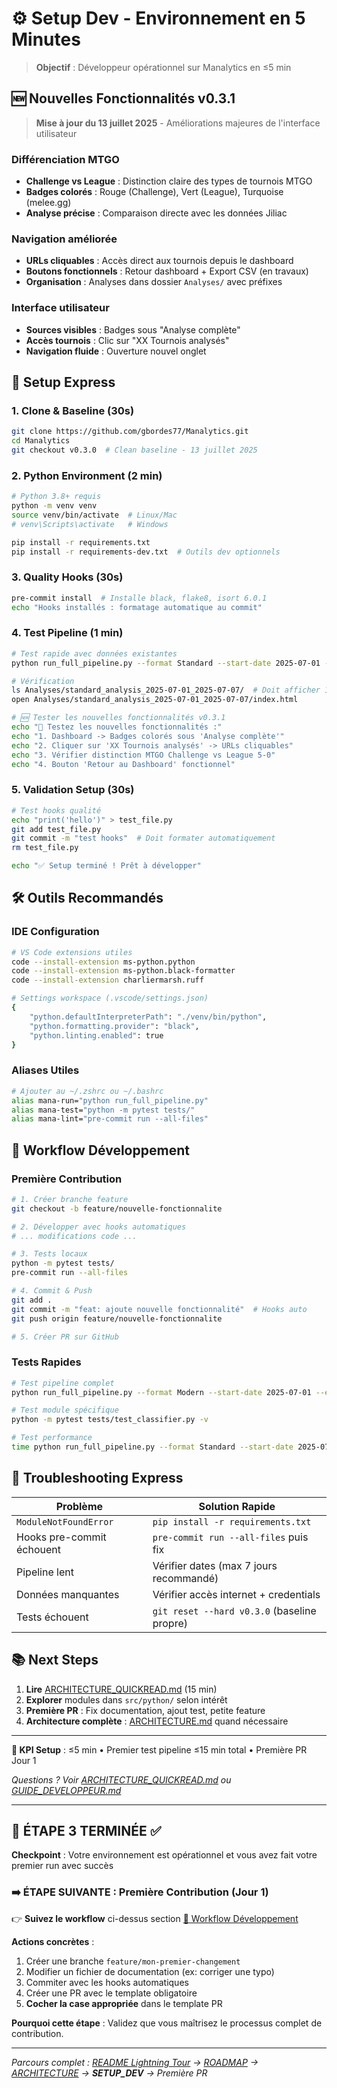 # ⚙️ Setup Dev - Environnement en 5 Minutes

> **Objectif** : Développeur opérationnel sur Manalytics en ≤5 min

## 🆕 Nouvelles Fonctionnalités v0.3.1

> **Mise à jour du 13 juillet 2025** - Améliorations majeures de l'interface utilisateur

### **Différenciation MTGO**
- **Challenge vs League** : Distinction claire des types de tournois MTGO
- **Badges colorés** : Rouge (Challenge), Vert (League), Turquoise (melee.gg)
- **Analyse précise** : Comparaison directe avec les données Jiliac

### **Navigation améliorée**
- **URLs cliquables** : Accès direct aux tournois depuis le dashboard
- **Boutons fonctionnels** : Retour dashboard + Export CSV (en travaux)
- **Organisation** : Analyses dans dossier `Analyses/` avec préfixes

### **Interface utilisateur**
- **Sources visibles** : Badges sous "Analyse complète"
- **Accès tournois** : Clic sur "XX Tournois analysés"
- **Navigation fluide** : Ouverture nouvel onglet

## 🚀 Setup Express

### 1. **Clone & Baseline** (30s)
```bash
git clone https://github.com/gbordes77/Manalytics.git
cd Manalytics
git checkout v0.3.0  # Clean baseline - 13 juillet 2025
```

### 2. **Python Environment** (2 min)
```bash
# Python 3.8+ requis
python -m venv venv
source venv/bin/activate  # Linux/Mac
# venv\Scripts\activate   # Windows

pip install -r requirements.txt
pip install -r requirements-dev.txt  # Outils dev optionnels
```

### 3. **Quality Hooks** (30s)
```bash
pre-commit install  # Installe black, flake8, isort 6.0.1
echo "Hooks installés : formatage automatique au commit"
```

### 4. **Test Pipeline** (1 min)
```bash
# Test rapide avec données existantes
python run_full_pipeline.py --format Standard --start-date 2025-07-01 --end-date 2025-07-07

# Vérification
ls Analyses/standard_analysis_2025-07-01_2025-07-07/  # Doit afficher 13 fichiers
open Analyses/standard_analysis_2025-07-01_2025-07-07/index.html

# 🆕 Tester les nouvelles fonctionnalités v0.3.1
echo "🎯 Testez les nouvelles fonctionnalités :"
echo "1. Dashboard -> Badges colorés sous 'Analyse complète'"
echo "2. Cliquer sur 'XX Tournois analysés' -> URLs cliquables"
echo "3. Vérifier distinction MTGO Challenge vs League 5-0"
echo "4. Bouton 'Retour au Dashboard' fonctionnel"
```

### 5. **Validation Setup** (30s)
```bash
# Test hooks qualité
echo "print('hello')" > test_file.py
git add test_file.py
git commit -m "test hooks"  # Doit formater automatiquement
rm test_file.py

echo "✅ Setup terminé ! Prêt à développer"
```

## 🛠️ Outils Recommandés

### **IDE Configuration**
```bash
# VS Code extensions utiles
code --install-extension ms-python.python
code --install-extension ms-python.black-formatter
code --install-extension charliermarsh.ruff

# Settings workspace (.vscode/settings.json)
{
    "python.defaultInterpreterPath": "./venv/bin/python",
    "python.formatting.provider": "black",
    "python.linting.enabled": true
}
```

### **Aliases Utiles**
```bash
# Ajouter au ~/.zshrc ou ~/.bashrc
alias mana-run="python run_full_pipeline.py"
alias mana-test="python -m pytest tests/"
alias mana-lint="pre-commit run --all-files"
```

## 🔧 Workflow Développement

### **Première Contribution**
```bash
# 1. Créer branche feature
git checkout -b feature/nouvelle-fonctionnalite

# 2. Développer avec hooks automatiques
# ... modifications code ...

# 3. Tests locaux
python -m pytest tests/
pre-commit run --all-files

# 4. Commit & Push
git add .
git commit -m "feat: ajoute nouvelle fonctionnalité"  # Hooks auto
git push origin feature/nouvelle-fonctionnalite

# 5. Créer PR sur GitHub
```

### **Tests Rapides**
```bash
# Test pipeline complet
python run_full_pipeline.py --format Modern --start-date 2025-07-01 --end-date 2025-07-03

# Test module spécifique
python -m pytest tests/test_classifier.py -v

# Test performance
time python run_full_pipeline.py --format Standard --start-date 2025-07-12 --end-date 2025-07-12
```

## 🐛 Troubleshooting Express

| Problème | Solution Rapide |
|----------|----------------|
| `ModuleNotFoundError` | `pip install -r requirements.txt` |
| Hooks pre-commit échouent | `pre-commit run --all-files` puis fix |
| Pipeline lent | Vérifier dates (max 7 jours recommandé) |
| Données manquantes | Vérifier accès internet + credentials |
| Tests échouent | `git reset --hard v0.3.0` (baseline propre) |

## 📚 Next Steps

1. **Lire** [ARCHITECTURE_QUICKREAD.md](ARCHITECTURE_QUICKREAD.md) (15 min)
2. **Explorer** modules dans `src/python/` selon intérêt
3. **Première PR** : Fix documentation, ajout test, petite feature
4. **Architecture complète** : [ARCHITECTURE.md](ARCHITECTURE.md) quand nécessaire

---

**🎯 KPI Setup** : ≤5 min • Premier test pipeline ≤15 min total • Première PR Jour 1

*Questions ? Voir [ARCHITECTURE_QUICKREAD.md](ARCHITECTURE_QUICKREAD.md) ou [GUIDE_DEVELOPPEUR.md](GUIDE_DEVELOPPEUR.md)*

---

## 🎯 **ÉTAPE 3 TERMINÉE** ✅

**Checkpoint** : Votre environnement est opérationnel et vous avez fait votre premier run avec succès

### ➡️ **ÉTAPE SUIVANTE** : Première Contribution (Jour 1)
👉 **Suivez le workflow** ci-dessus section [🔧 Workflow Développement](#workflow-développement)

**Actions concrètes** :
1. Créer une branche `feature/mon-premier-changement`
2. Modifier un fichier de documentation (ex: corriger une typo)
3. Commiter avec les hooks automatiques
4. Créer une PR avec le template obligatoire
5. **Cocher la case appropriée** dans le template PR

**Pourquoi cette étape** : Validez que vous maîtrisez le processus complet de contribution.

---

*Parcours complet : [README Lightning Tour](../README.md) → [ROADMAP](ROADMAP.md) → [ARCHITECTURE](ARCHITECTURE_QUICKREAD.md) → **SETUP_DEV** → Première PR*

